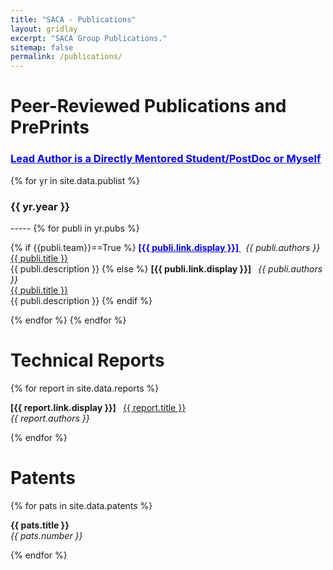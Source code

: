 ```yaml
---
title: "SACA - Publications"
layout: gridlay
excerpt: "SACA Group Publications."
sitemap: false
permalink: /publications/
---
```



# Peer-Reviewed Publications and PrePrints
<h3 style="color:blue;"> <u> Lead Author is a Directly Mentored Student/PostDoc or Myself</u> </h3>
{% for yr in site.data.publist %}
<h3>{{ yr.year }}</h3>
-----
{% for publi in yr.pubs %}

{% if {{publi.team}}==True %}
  <b style="color:blue;"> <u> [{{ publi.link.display }}] </u> </b> &nbsp;
  <em>{{ publi.authors }} </em><br /><a href="{{ publi.link.url }}">{{ publi.title }}</a> <br /> {{ publi.description }} 
{% else %}
 <b>[{{ publi.link.display }}] </b> &nbsp;
  <em>{{ publi.authors }} </em><br /><a href="{{ publi.link.url }}">{{ publi.title }}</a> <br /> {{ publi.description }}
{% endif %}

{% endfor %}
{% endfor %}

# Technical Reports

{% for report in site.data.reports %}

  <b>[{{ report.link.display }}] </b> &nbsp;
  <a href="{{ report.link.url }}">{{ report.title }}</a><br /><em>{{ report.authors }} </em>

{% endfor %}

# Patents

{% for pats in site.data.patents %}

  <b> {{ pats.title }} </b>
  <br /><em>{{ pats.number }} </em>

{% endfor %}
